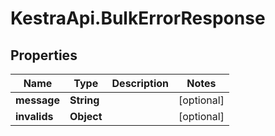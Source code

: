 # KestraApi.BulkErrorResponse

## Properties

Name | Type | Description | Notes
------------ | ------------- | ------------- | -------------
**message** | **String** |  | [optional] 
**invalids** | **Object** |  | [optional] 


